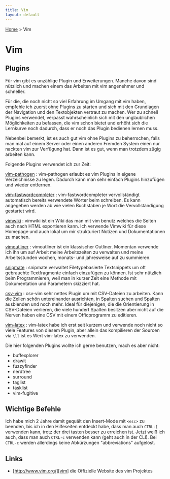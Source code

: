 ```yaml
---
title: Vim
layout: default
---
```

[Home](/) > Vim

# Vim

## Plugins

Für vim gibt es unzählige Plugin und Erweiterungen. Manche davon sind
nützlich und machen einem das Arbeiten mit vim angenehmer und schneller.

Für die, die noch nicht so viel Erfahrung im Umgang mit vim haben, empfehle
ich zuerst ohne Plugins zu starten und sich mit den Grundlagen der Navigation
und den Textobjekten vertraut zu machen. Wer zu schnell Plugins verwendet,
verpasst wahrscheinlich sich mit den unglaublichen Möglichkeiten zu befassen,
die vim schon bietet und erhöht sich die Lernkurve noch dadurch, dass er noch
das Plugin bedienen lernen muss.

Nebenbei bemerkt, ist es auch gut vim ohne Plugins zu beherrschen, falls man
mal auf einem Server oder einen anderen Fremden System einen nur nackten
vim zur Verfügung hat. Dann ist es gut, wenn man trotzdem zügig arbeiten kann.

Folgende Plugins verwendet ich zur Zeit:

[vim-pathogen][]
: vim-pathogen erlaubt es vim Plugins in eigene Verzeichnisse zu legen.
  Dadurch kann man sehr einfach Plugins hinzufügen und wieder entfernen.

[vim-fastwordcompleter][]
: vim-fastwordcompleter vervollständigt automatisch bereits verwendete Wörter
  beim schreiben. Es kann angegeben werden ab wie vielen Buchstaben je Wort die
  Vervollständigung gestartet wird.

[vimwiki][]
: vimwiki ist ein Wiki das man mit vim benutz welches die Seiten auch nach
  HTML exportieren kann. Ich verwende Vimwiki für diese Homepage und auch lokal
  um mir strukturiert Notizen und Dokumentationen zu machen.

[vimoutliner][]
: vimoutliner ist ein klassischer Outliner. Momentan verwende ich ihn um auf
  Arbeit meine Arbeitszeiten zu verwalten und meine Arbeitsstunden wochen,
  monats- und jahresweise auf zu summieren.

[snipmate][]
: snipmate verwaltet Filetypebasierte Textsnippets um oft gebrauchte
  Textfragmente einfach einzufügen zu können. Ist sehr nützlich beim
  Programmieren, weil man in kurzer Zeit eine Methode mit Dokumentation und
  Parametern skizziert hat.

[csv-vim][]
: csv-vim sehr nettes Plugin um mit CSV-Dateien zu arbeiten. Kann die Zellen
  schön untereinander ausrichten, in Spalten suchen und Spalten ausblenden und
  noch mehr. Ideal für diejenigen, die die Orientierung in CSV-Dateien
  verlieren, die viele hundert Spalten besitzen aber nicht auf die Nerven haben
  eine CSV mit einem Officprogramm zu editieren.

[vim-latex][]
: vim-latex habe ich erst seit kurzem und verwende noch nicht so viele
  Features von diesem Plugin, aber allein das kompilieren der Sourcen via `\ll`
  ist es Wert vim-latex zu verwenden.


Die hier folgenden Plugins wollte ich gerne benutzen, mach es aber nicht:

- buffexplorer
- drawit
- fuzzyfinder
- nerdtree
- surround
- taglist
- tasklist
- vim-fugitive


## Wichtige Befehle

Ich habe mich 2 Jahre damit gequält den Insert-Mode mit `<esc>` zu beenden,
bis ich in den Hilfeseiten entdeckt habe, dass man auch `CTRL-[` verwenden
kann, trotz der drei tasten besser zu erreichen ist. Jetzt weiß ich auch, dass
man auch `CTRL-c` verwenden kann (geht auch in der CLI). Bei `CTRL-c` werden
allerdings keine Abkürzungen "abbreviations" aufgelöst.

## Links

- [http://www.vim.org/][vim] die Offizielle Website des vim Projektes

[vim-pathogen]:          https://github.com/tpope/vim-pathogen
[vim-fastwordcompleter]: https://github.com/fanglingsu/vim-fastwordcompleter
[Vimwiki]:               http://code.google.com/p/vimwiki/
[vimoutliner]:           https://github.com/vimoutliner/vimoutliner
[snipmate]:              https://github.com/msanders/snipmate.vim
[csv-vim]:               https://github.com/chrisbra/csv.vim
[vim-latex]:             http://vim-latex.sourceforge.net/
[vim]:                   http://www.vim.org/    "Offizielle Website des vim Projektes"

